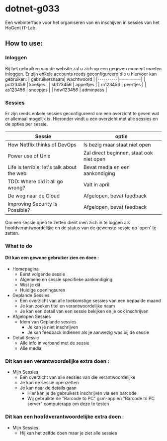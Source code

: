 # dotnet-g033
Een webinterface voor het organiseren van en inschijven in sessies van het HoGent IT-Lab.

## How to use:
### Inloggen
Bij het gebruiken van de website zal u zich op een gegeven moment moeten inloggen. Er zijn enkele accounts reeds geconfigureerd die u hiervoor kan gebruiken:
| gebruikersnaam| wachtwoord |
|----------|-----------|
| pc123456 | koekjes   |
| sb123456 | appeltjes |
| rn123456 | peertjes  |
| as123456 | snoepjes  |
| hdw123456 | adminpass |

### Sessies
Er zijn reeds enkele sessies geconfigureerd om een overzicht te geven wat er allemaal mogelijk is. Hieronder vindt u een overzicht met alle sessies en de opties per sessie.

| Sessie                        | optie |
|-------------------------------|-------|
| How Netflix thinks of DevOps  | Is bezig maar staat niet open |
| Power use of Unix             | Zal direct beginnen, staat ook niet open |
| Life is terrible: let's talk about the web | Bevat media en een aankondiging |
| TDD: Where did it all go wrong? | Valt in april |
| De weg naar de Cloud | Afgelopen, bevat feedback |
| Improving Security Is Possible? | Afgelopen, bevat feedback |

Om een sessie open te zetten dient men zich in te loggen als hoofdverantwoordelijke en de status van de gewenste sessie op 'open' te zetten.
### What to do
#### Dit kan een gewone gebruiker zien en doen :
- Homepagina
  - Eerst volgende sessie
  - Algemene en sessie specifieke aankondiging
  - Wist je dit
  - Huidige openingsuren
- Geplande Sessies
  - Een overzicht van alle toekomstige sessies van een bepaalde maand
  - Je kan zoeken titel en verantwoordelijke naam
  - Je kan een detail van een sessie bekijken en je ook inschrijven
- Afgelopen Sessies
  - Idem van Geplande sessies
    - Je kan je niet inschrijven
    - Je kan feedback indienen als je aanwezig was bij de sessie
- Detail Sessie
  - Alle info in verband met de sessie
  - Alle media
### Dit kan een verantwoordelijke extra doen : 
- Mijn Sessies
  - Een overzicht van alle sessies van die verantwoordelijke 
  - Je kan de sessie openzetten 
  - Je kan naar de details gaan
    - Hier kan je de gebruikers inschrijven via een barcode
    - Wij gebruikte de "Barcode to PC" gsm-app en "Barcode to PC server" computerapp om deze te testen
### Dit kan een hoofdverantwoordelijke extra doen :
- Mijn Sessies
  - Hij kan het zelfde doen maar je ziet alle sessies
    
 
